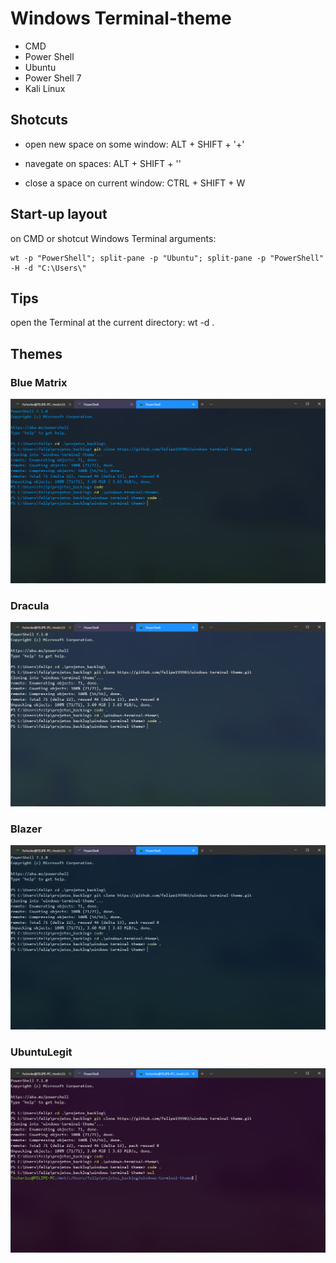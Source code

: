 # Windows Terminal-theme

- CMD
- Power Shell
- Ubuntu
- Power Shell 7
- Kali Linux

## Shotcuts

- open new space on some window:  ALT + SHIFT + '+'

- navegate on spaces:  ALT + SHIFT + '<arrow key>'

- close a space on current window:  CTRL + SHIFT + W

## Start-up layout

on CMD or shotcut Windows Terminal arguments:
```
wt -p "PowerShell"; split-pane -p "Ubuntu"; split-pane -p "PowerShell" -H -d "C:\Users\"
```

## Tips

open the Terminal at the current directory: wt -d .

## Themes
### Blue Matrix
<img src="/Screenshots/Blue Matrix.png" alt="Blue Matrix">

### Dracula
<img src="/Screenshots/Dracula.png" alt="Dracula">

### Blazer
<img src="/Screenshots/Blazer.png" alt="Blazer">

### UbuntuLegit
<img src="/Screenshots/UbuntuLegit.png" alt="UbuntuLegit">